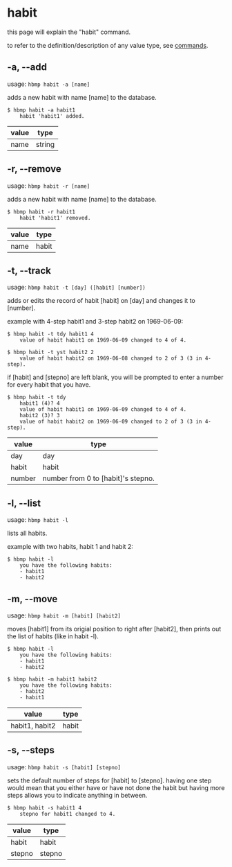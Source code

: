 # habit
this page will explain the "habit" command.

to refer to the definition/description of any value type, see [commands](index.html/#value-types).

## -a, --add 

usage: `hbmp habit -a [name]`

adds a new habit with name [name] to the database.
```
$ hbmp habit -a habit1
    habit 'habit1' added.
```
| value | type |
| ----- | ---- |
| name  | string |

## -r, --remove

usage: `hbmp habit -r [name]`

adds a new habit with name [name] to the database.
```
$ hbmp habit -r habit1
    habit 'habit1' removed.
```
| value | type |
| ----- | ---- |
| name  | habit |

## -t, --track 

usage: `hbmp habit -t [day] ([habit] [number])`

adds or edits the record of habit [habit] on [day] and changes it to [number].

example with 4-step habit1 and 3-step habit2 on 1969-06-09:
```
$ hbmp habit -t tdy habit1 4
    value of habit habit1 on 1969-06-09 changed to 4 of 4.

$ hbmp habit -t yst habit2 2
    value of habit habit2 on 1969-06-08 changed to 2 of 3 (3 in 4-step).
```
if [habit] and [stepno] are left blank, you will be prompted to enter a number for every habit that you have.
```
$ hbmp habit -t tdy
    habit1 (4)? 4
    value of habit habit1 on 1969-06-09 changed to 4 of 4.
    habit2 (3)? 3
    value of habit habit2 on 1969-06-09 changed to 2 of 3 (3 in 4-step).
```

| value  | type |
| -----  | ---- |
| day    | day  |
| habit  | habit |
| number | number from 0 to [habit]'s stepno. | 

## -l, --list

usage: `hbmp habit -l`

lists all habits.

example with two habits, habit 1 and habit 2:
```
$ hbmp habit -l
    you have the following habits:
    - habit1
    - habit2
```

## -m, --move

usage: `hbmp habit -m [habit] [habit2]`

moves [habit1] from its origial position to right after [habit2], then prints out the list of habits (like in habit -l).

```
$ hbmp habit -l
    you have the following habits:
    - habit1
    - habit2

$ hbmp habit -m habit1 habit2
    you have the following habits:
    - habit2
    - habit1
```

| value           | type |
| -----           | ---- |
| habit1, habit2  | habit |

## -s, --steps

usage: `hbmp habit -s [habit] [stepno]`

sets the default number of steps for [habit] to [stepno].
having one step would mean that you either have or have not done the habit but having more steps allows you to indicate anything in between.

```
$ hbmp habit -s habit1 4
    stepno for habit1 changed to 4.
```

| value  | type |
| -----  | ---- |
| habit  | habit |
| stepno | stepno |
